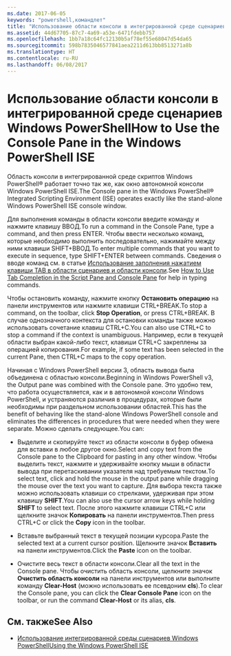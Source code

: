 ```yaml
---
ms.date: 2017-06-05
keywords: "powershell,командлет"
title: "Использование области консоли в интегрированной среде сценариев Windows PowerShell"
ms.assetid: 44d67705-87c7-4a69-a53e-6471fdebb757
ms.openlocfilehash: 1bb7a18c64fc12130b5af78ef55e68047d54da65
ms.sourcegitcommit: 598b7835046577841aea2211d613bb8513271a8b
ms.translationtype: HT
ms.contentlocale: ru-RU
ms.lasthandoff: 06/08/2017
---
```

# <a name="how-to-use-the-console-pane-in-the-windows-powershell-ise"></a><span data-ttu-id="d3e8c-103">Использование области консоли в интегрированной среде сценариев Windows PowerShell</span><span class="sxs-lookup"><span data-stu-id="d3e8c-103">How to Use the Console Pane in the Windows PowerShell ISE</span></span>
<span data-ttu-id="d3e8c-104">Область консоли в интегрированной среде скриптов Windows PowerShell® работает точно так же, как окно автономной консоли Windows PowerShell ISE.</span><span class="sxs-lookup"><span data-stu-id="d3e8c-104">The Console pane in the Windows PowerShell® Integrated Scripting Environment (ISE) operates exactly like the stand-alone Windows PowerShell ISE console window.</span></span>

<span data-ttu-id="d3e8c-105">Для выполнения команды в области консоли введите команду и нажмите клавишу ВВОД.</span><span class="sxs-lookup"><span data-stu-id="d3e8c-105">To run a command in the Console Pane, type a command, and then press ENTER.</span></span> <span data-ttu-id="d3e8c-106">Чтобы ввести несколько команд, которые необходимо выполнить последовательно, нажимайте между ними клавиши SHIFT+ВВОД.</span><span class="sxs-lookup"><span data-stu-id="d3e8c-106">To enter multiple commands that you want to execute in sequence, type SHIFT+ENTER between commands.</span></span> <span data-ttu-id="d3e8c-107">Сведения о вводе команд см. в статье [Использование заполнения нажатием клавиши TAB в области сценариев и области консоли](How-to-Use-Tab-Completion-in-the-Script-Pane-and-Console-Pane.md).</span><span class="sxs-lookup"><span data-stu-id="d3e8c-107">See [How to Use Tab Completion in the Script Pane and Console Pane](How-to-Use-Tab-Completion-in-the-Script-Pane-and-Console-Pane.md) for help in typing commands.</span></span>

<span data-ttu-id="d3e8c-108">Чтобы остановить команду, нажмите кнопку **Остановить операцию** на панели инструментов или нажмите клавиши CTRL+BREAK.</span><span class="sxs-lookup"><span data-stu-id="d3e8c-108">To stop a command, on the toolbar, click **Stop Operation**, or press CTRL+BREAK.</span></span> <span data-ttu-id="d3e8c-109">В случае однозначного контекста для остановки команды также можно использовать сочетание клавиш CTRL+C.</span><span class="sxs-lookup"><span data-stu-id="d3e8c-109">You can also use CTRL+C to stop a command if the context is unambiguous.</span></span> <span data-ttu-id="d3e8c-110">Например, если в текущей области выбран какой-либо текст, клавиши CTRL+C закреплены за операцией копирования.</span><span class="sxs-lookup"><span data-stu-id="d3e8c-110">For example, if some text has been selected in the current Pane, then CTRL+C maps to the copy operation.</span></span>

<span data-ttu-id="d3e8c-111">Начиная с Windows PowerShell версии 3, область вывода была объединена с областью консоли.</span><span class="sxs-lookup"><span data-stu-id="d3e8c-111">Beginning in Windows PowerShell v3, the Output pane was combined with the Console pane.</span></span> <span data-ttu-id="d3e8c-112">Это удобно тем, что работа осуществляется, как и в автономной консоли Windows PowerShell, и устраняются различия в процедурах, которые были необходимы при раздельном использовании областей.</span><span class="sxs-lookup"><span data-stu-id="d3e8c-112">This has the benefit of behaving like the stand-alone Windows PowerShell console and eliminates the differences in procedures that were needed when they were separate.</span></span> <span data-ttu-id="d3e8c-113">Можно сделать следующее.</span><span class="sxs-lookup"><span data-stu-id="d3e8c-113">You can:</span></span>

-   <span data-ttu-id="d3e8c-114">Выделите и скопируйте текст из области консоли в буфер обмена для вставки в любое другое окно.</span><span class="sxs-lookup"><span data-stu-id="d3e8c-114">Select and copy text from the Console pane to the Clipboard for pasting in any other window.</span></span> <span data-ttu-id="d3e8c-115">Чтобы выделить текст, нажмите и удерживайте кнопку мыши в области вывода при перетаскивании указателя над требуемым текстом.</span><span class="sxs-lookup"><span data-stu-id="d3e8c-115">To select text, click and hold the mouse in the output pane while dragging the mouse over the text you want to capture.</span></span> <span data-ttu-id="d3e8c-116">Для выбора текста также можно использовать клавиши со стрелками, удерживая при этом клавишу **SHIFT**.</span><span class="sxs-lookup"><span data-stu-id="d3e8c-116">You can also use the cursor arrow keys while holding **SHIFT** to select text.</span></span> <span data-ttu-id="d3e8c-117">После этого нажмите клавиши CTRL+C или щелкните значок **Копировать** на панели инструментов.</span><span class="sxs-lookup"><span data-stu-id="d3e8c-117">Then press CTRL+C or click the **Copy** icon in the toolbar.</span></span>

-   <span data-ttu-id="d3e8c-118">Вставьте выбранный текст в текущей позиции курсора.</span><span class="sxs-lookup"><span data-stu-id="d3e8c-118">Paste the selected text at a current cursor position.</span></span> <span data-ttu-id="d3e8c-119">Щелкните значок **Вставить** на панели инструментов.</span><span class="sxs-lookup"><span data-stu-id="d3e8c-119">Click the **Paste** icon on the toolbar.</span></span>

-   <span data-ttu-id="d3e8c-120">Очистите весь текст в области консоли.</span><span class="sxs-lookup"><span data-stu-id="d3e8c-120">Clear all the text in the Console pane.</span></span> <span data-ttu-id="d3e8c-121">Чтобы очистить область консоли, щелкните значок **Очистить область консоли** на панели инструментов или выполните команду **Clear-Host** (можно использовать ее псевдоним **cls**).</span><span class="sxs-lookup"><span data-stu-id="d3e8c-121">To clear the Console pane, you can click the **Clear Console Pane** icon on the toolbar, or run the command **Clear-Host** or its alias, **cls**.</span></span>

## <a name="see-also"></a><span data-ttu-id="d3e8c-122">См. также</span><span class="sxs-lookup"><span data-stu-id="d3e8c-122">See Also</span></span>
- [<span data-ttu-id="d3e8c-123">Использование интегрированной среды сценариев Windows PowerShell</span><span class="sxs-lookup"><span data-stu-id="d3e8c-123">Using the Windows PowerShell ISE</span></span>](Using-the-Windows-PowerShell-ISE.md)

